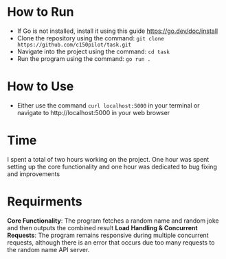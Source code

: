 # How to Run

- If Go is not installed, install it using this guide https://go.dev/doc/install
- Clone the repository using the command: ```git clone https://github.com/c150pilot/task.git```
- Navigate into the project using the command: ```cd task```
- Run the program using the command: ```go run .```

# How to Use
- Either use the command ```curl localhost:5000``` in your terminal or navigate to http://localhost:5000 in your web browser 

# Time
I spent a total of two hours working on the project. One hour was spent setting up the core functionality and one hour was dedicated to bug fixing and improvements

# Requirments
**Core Functionality**: The program fetches a random name and random joke and then outputs the combined result
**Load Handling & Concurrent Requests**: The program remains responsive during multiple concurrent requests, although there is an error that occurs due too many requests to the random name API server.
